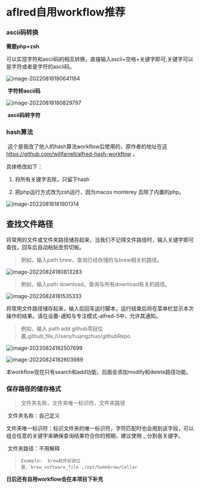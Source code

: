 # aflred自用workflow推荐

###  ascii码转换

**需要php+zsh**

 可以实现字符和ascii码的相互转换，直接输入ascii+空格+关键字即可,关键字可以是字符或者是字符的ascii码。

![image-20220818180641184](https://raw.fastgit.org/huangzh1229/alfred-workflow/main/image/image-20220818180641184.png)

​						**字符转ascii码**

![image-20220818180829797](https://raw.fastgit.org/huangzh1229/alfred-workflow/main/image/image-20220818180829797.png)

​						 **ascii码转字符**





### hash算法

​	这个是我改了他人的hash算法workflow后使用的，原作者的地址在这<https://github.com/willfarrell/alfred-hash-workflow> 。

具体修改如下：

1. 将所有关键字去除，只留下hash

2. 把php运行方式改为zsh运行，因为macos monterey 去除了内置的php。

    

![image-20220818181901314](https://raw.fastgit.org/huangzh1229/alfred-workflow/main/image/image-20220818181901314.png)



## 查找文件路径

  将常用的文件或文件夹路径储存起来，当我们不记得文件路径时，输入关键字即可查找，回车后自动粘贴至剪切板。

>   例如，输入path brew，查询已经存储的与brew相关的路径。

![image-20220824180813283](https://raw.fastgit.org/huangzh1229/alfred-workflow/main/image/image-20220824180813283.png)

>   例如，输入path download，查询与所有download有关的路径。

![image-20220824181535333](https://raw.fastgit.org/huangzh1229/alfred-workflow/main/image/image-20220824181535333.png)



​	将常用文件路径储存起来，输入后回车运行脚本，运行结束后将在菜单栏显示本次操作的结果。请在设置-通知与专注模式-alfred-5中，允许其通知。

>   例如，输入   path add  github项目位置,github_file,/Users/huangzhuo/githubRepo

![image-20220824182507699](https://raw.fastgit.org/huangzh1229/alfred-workflow/main/image/image-20220824182507699.png)

![image-20220824182603989](https://raw.fastgit.org/huangzh1229/alfred-workflow/main/image/image-20220824182603989.png)

​	本workflow现在只有search和add功能，后面会添加modify和delete路径功能。

### 保存路径的储存格式

>   文件夹名称，文件夹唯一标识符，文件夹路径

​	文件夹名称：自己定义

​	文件夹唯一标识符：标识文件夹的唯一标识符，字符匹配时也会用到该字段，可以组合任意的关键字来确保查询结果符合你的预期，建议使用 _ 分割各关键字。

​    文件夹路径：不用解释

>     Example:  brew软件安装位置,`brew_software_file`,/opt/homebrew/Cellar





**日后还有自用workflow会在本项目下补充**





